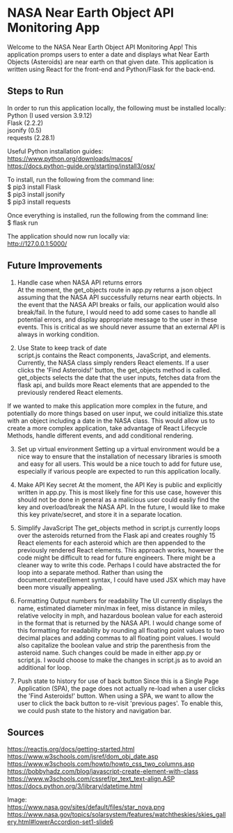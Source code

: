 # NASA Near Earth Object API Monitoring App

Welcome to the NASA Near Earth Object API Monitoring App! This application promps users to enter a date and displays what Near Earth Objects (Asteroids) are near earth on that given date. This application is written using React for the front-end and Python/Flask for the back-end.

## Steps to Run

In order to run this application locally, the following must be installed locally:  
Python (I used version 3.9.12)  
Flask (2.2.2)  
jsonify (0.5)  
requests (2.28.1)  

Useful Python installation guides:  
https://www.python.org/downloads/macos/  
https://docs.python-guide.org/starting/install3/osx/  

To install, run the following from the command line:  
$ pip3 install Flask  
$ pip3 install jsonify  
$ pip3 install requests  

Once everything is installed, run the following from the command line:  
$ flask run  

The application should now run locally via:  
http://127.0.0.1:5000/  

## Future Improvements

1. Handle case when NASA API returns errors  
At the moment, the get_objects route in app.py returns a json object assuming that the NASA API successfully returns near earth objects. In the event that the NASA API breaks or fails, our application would also break/fail. In the future, I would need to add some cases to handle all potential errors, and display appropriate message to the user in these events. This is critical as we should never assume that an external API is always in working condition.  

2. Use State to keep track of date  
script.js contains the React components, JavaScript, and elements. Currently, the NASA class simply renders React elements. If a user clicks the 'Find Asteroids!' button, the get_objects method is called. get_objects selects the date that the user inputs, fetches data from the flask api, and builds more React elements that are appended to the previously rendered React elements.  

If we wanted to make this application more complex in the future, and potentially do more things based on user input, we could initialize this.state with an object including a date in the NASA class. This would allow us to create a more complex application, take advantage of React Lifecycle Methods, handle different events, and add conditional rendering.

3. Set up virtual environment
Setting up a virtual environment would be a nice way to ensure that the installation of necessary libraries is smooth and easy for all users. This would be a nice touch to add for future use, especially if various people are expected to run this application locally.

4. Make API Key secret
At the moment, the API Key is public and explicitly written in app.py. This is most likely fine for this use case, however this should not be done in general as a malicious user could easliy find the key and overload/break the NASA API. In the future, I would like to make this key private/secret, and store it in a separate location.

5. Simplify JavaScript
The get_objects method in script.js currently loops over the asteroids returned from the Flask api and creates roughly 15 React elements for each asteroid which are then appended to the previously rendered React elements. This approach works, however the code might be difficult to read for future engineers. There might be a cleaner way to write this code. Perhaps I could have abstracted the for loop into a separate method. Rather than using the document.createElement syntax, I could have used JSX which may have been more visually appealing.

6. Formatting Output numbers for readability
The UI currently displays the name, estimated diameter min/max in feet, miss distance in miles, relative velocity in mph, and hazardous boolean value for each asteroid in the format that is returned by the NASA API. I would change some of this formatting for readability by rounding all floating point values to two decimal places and adding commas to all floating point values. I would also capitalize the boolean value and strip the parenthesis from the asteroid name. Such changes could be made in either app.py or script.js. I would choose to make the changes in script.js as to avoid an additional for loop.

7. Push state to history for use of back button
Since this is a Single Page Application (SPA), the page does not actually re-load when a user clicks the 'Find Asteroids!' button. When using a SPA, we want to allow the user to click the back button to re-visit 'previous pages'. To enable this, we could push state to the history and navigation bar.

## Sources
https://reactjs.org/docs/getting-started.html  
https://www.w3schools.com/jsref/dom_obj_date.asp  
https://www.w3schools.com/howto/howto_css_two_columns.asp  
https://bobbyhadz.com/blog/javascript-create-element-with-class  
https://www.w3schools.com/cssref/pr_text_text-align.ASP  
https://docs.python.org/3/library/datetime.html  

Image:  
https://www.nasa.gov/sites/default/files/star_nova.png  
https://www.nasa.gov/topics/solarsystem/features/watchtheskies/skies_gallery.html#lowerAccordion-set1-slide6  